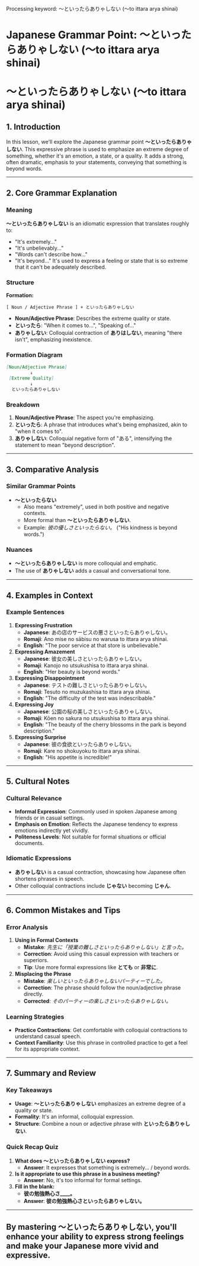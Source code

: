 Processing keyword: ～といったらありゃしない (〜to ittara arya shinai)
# Japanese Grammar Point: ～といったらありゃしない (〜to ittara arya shinai)
# ～といったらありゃしない (〜to ittara arya shinai)
## 1. Introduction
In this lesson, we'll explore the Japanese grammar point **～といったらありゃしない**. This expressive phrase is used to emphasize an extreme degree of something, whether it's an emotion, a state, or a quality. It adds a strong, often dramatic, emphasis to your statements, conveying that something is beyond words.

---
## 2. Core Grammar Explanation
### Meaning
**～といったらありゃしない** is an idiomatic expression that translates roughly to:
- "It's extremely..."
- "It's unbelievably..."
- "Words can't describe how..."
- "It's beyond..."
It's used to express a feeling or state that is so extreme that it can't be adequately described.
### Structure
**Formation:**
```plaintext
[ Noun / Adjective Phrase ] + といったらありゃしない
```
- **Noun/Adjective Phrase**: Describes the extreme quality or state.
- **といったら**: "When it comes to...", "Speaking of..."
- **ありゃしない**: Colloquial contraction of **ありはしない**, meaning "there isn't", emphasizing inexistence.
### Formation Diagram
```markdown
[Noun/Adjective Phrase]
         ↓
 [Extreme Quality]
         ↓
  といったらありゃしない
```
### Breakdown
1. **Noun/Adjective Phrase**: The aspect you're emphasizing.
2. **といったら**: A phrase that introduces what's being emphasized, akin to "when it comes to".
3. **ありゃしない**: Colloquial negative form of "ある", intensifying the statement to mean "beyond description".
---
## 3. Comparative Analysis
### Similar Grammar Points
- **～といったらない**
  - Also means "extremely", used in both positive and negative contexts.
  - More formal than **～といったらありゃしない**.
  - Example: *彼の優しさといったらない。* ("His kindness is beyond words.")
### Nuances
- **～といったらありゃしない** is more colloquial and emphatic.
- The use of **ありゃしない** adds a casual and conversational tone.
---
## 4. Examples in Context
### Example Sentences
1. **Expressing Frustration**
   - **Japanese**: あの店のサービスの悪さといったらありゃしない。
   - **Romaji**: Ano mise no sābisu no warusa to ittara arya shinai.
   - **English**: "The poor service at that store is unbelievable."
2. **Expressing Amazement**
   - **Japanese**: 彼女の美しさといったらありゃしない。
   - **Romaji**: Kanojo no utsukushisa to ittara arya shinai.
   - **English**: "Her beauty is beyond words."
3. **Expressing Disappointment**
   - **Japanese**: テストの難しさといったらありゃしない。
   - **Romaji**: Tesuto no muzukashisa to ittara arya shinai.
   - **English**: "The difficulty of the test was indescribable."
4. **Expressing Joy**
   - **Japanese**: 公園の桜の美しさといったらありゃしない。
   - **Romaji**: Kōen no sakura no utsukushisa to ittara arya shinai.
   - **English**: "The beauty of the cherry blossoms in the park is beyond description."
5. **Expressing Surprise**
   - **Japanese**: 彼の食欲といったらありゃしない。
   - **Romaji**: Kare no shokuyoku to ittara arya shinai.
   - **English**: "His appetite is incredible!"
---
## 5. Cultural Notes
### Cultural Relevance
- **Informal Expression**: Commonly used in spoken Japanese among friends or in casual settings.
- **Emphasis on Emotion**: Reflects the Japanese tendency to express emotions indirectly yet vividly.
- **Politeness Levels**: Not suitable for formal situations or official documents.
### Idiomatic Expressions
- **ありゃしない** is a casual contraction, showcasing how Japanese often shortens phrases in speech.
- Other colloquial contractions include **じゃない** becoming **じゃん**.
---
## 6. Common Mistakes and Tips
### Error Analysis
1. **Using in Formal Contexts**
   - **Mistake**: *先生に「授業の難しさといったらありゃしない」と言った。*
   - **Correction**: Avoid using this casual expression with teachers or superiors.
   - **Tip**: Use more formal expressions like **とても** or **非常に**.
2. **Misplacing the Phrase**
   - **Mistake**: *楽しいといったらありゃしないパーティーでした。*
   - **Correction**: The phrase should follow the noun/adjective phrase directly.
   - **Corrected**: *そのパーティーの楽しさといったらありゃしない。*
### Learning Strategies
- **Practice Contractions**: Get comfortable with colloquial contractions to understand casual speech.
- **Context Familiarity**: Use this phrase in controlled practice to get a feel for its appropriate context.
---
## 7. Summary and Review
### Key Takeaways
- **Usage**: **～といったらありゃしない** emphasizes an extreme degree of a quality or state.
- **Formality**: It's an informal, colloquial expression.
- **Structure**: Combine a noun or adjective phrase with **といったらありゃしない**.
### Quick Recap Quiz
1. **What does ～といったらありゃしない express?**
   - **Answer**: It expresses that something is extremely... / beyond words.
2. **Is it appropriate to use this phrase in a business meeting?**
   - **Answer**: No, it's too informal for formal settings.
3. **Fill in the blank:**
   - **彼の勉強熱心さ____。**
   - **Answer**: **彼の勉強熱心さといったらありゃしない。**
---
By mastering **～といったらありゃしない**, you'll enhance your ability to express strong feelings and make your Japanese more vivid and expressive.
---
